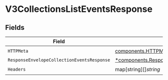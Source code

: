 # V3CollectionsListEventsResponse


## Fields

| Field                                                                                                                       | Type                                                                                                                        | Required                                                                                                                    | Description                                                                                                                 |
| --------------------------------------------------------------------------------------------------------------------------- | --------------------------------------------------------------------------------------------------------------------------- | --------------------------------------------------------------------------------------------------------------------------- | --------------------------------------------------------------------------------------------------------------------------- |
| `HTTPMeta`                                                                                                                  | [components.HTTPMetadata](../../models/components/httpmetadata.md)                                                          | :heavy_check_mark:                                                                                                          | N/A                                                                                                                         |
| `ResponseEnvelopeCollectionEventsResponse`                                                                                  | [*components.ResponseEnvelopeCollectionEventsResponse](../../models/components/responseenvelopecollectioneventsresponse.md) | :heavy_minus_sign:                                                                                                          | OK                                                                                                                          |
| `Headers`                                                                                                                   | map[string][]*string*                                                                                                       | :heavy_check_mark:                                                                                                          | N/A                                                                                                                         |